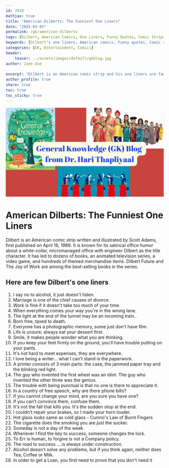 ```yaml
---        
id: 7018
mathjax: true        
title: "American Dilberts: The Funniest One Liners"
date: "2025-03-03"
permalink: /gk/american-dilberts
tags: [Dilbert, American Comics, One Liners, Funny Quotes, Comic Strips]
keywords: [Dilbert's one liners, American comics, Funny quotes, Comic strips, Dilbert's sayings]
categories: [GK, Entertainment, Comics]
header:
    teaser: ../assets/images/default/gkblog.jpg    
author: Jane Doe

excerpt: "Dilbert is an American comic strip and his one liners are famous. They are all classic! Here are a few of his one liners which are funny and make sense."
author_profile: true
share: true
toc: true
toc_sticky: true
--- 
```


![](../assets/images/default/gkblog.jpg)

# American Dilberts: The Funniest One Liners
Dilbert is an American comic strip written and illustrated by Scott Adams, first published on April 16, 1989. It is known for its satirical office humor about a white-collar, micromanaged office with engineer Dilbert as the title character. It has led to dozens of books, an animated television series, a video game, and hundreds of themed merchandise items. Dilbert Future and The Joy of Work are among the best-selling books in the series.

## **Here are few Dilbert's one liners**

1. I say no to alcohol, it just doesn't listen. 
2. Marriage is one of the chief causes of divorce.
3. Work is fine if it doesn't take too much of your time. 
4. When everything comes your way you're in the wrong lane. 
5. The light at the end of the tunnel may be an incoming train..
6. Born free, taxed to death. 
7. Everyone has a photographic memory, some just don't have film.
8. Life is unsure; always eat your dessert first. 
9. Smile, it makes people wonder what you are thinking. 
10. If you keep your feet firmly on the ground, you'll have trouble putting on your pants. 
11. It's not hard to meet expenses, they are everywhere.
12. I love being a writer... what I can't stand is the paperwork. 
13. A printer consists of 3 main parts: the case, the jammed paper tray and the blinking red light.
14. The guy who invented the first wheel was an idiot. The guy who invented the other three was the genius.
15. The trouble with being punctual is that no one is there to appreciate it.
16. In a country of free speech, why are there phone bills? 
17. If you cannot change your mind, are you sure you have one? 
18. If you can't convince them, confuse them. 
19. It's not the fall that kills you. It's the sudden stop at the end. 
20. I couldn't repair your brakes, so I made your horn louder. 
21. Hot glass looks same as cold glass - Cunino's Law of Burnt Fingers
22. The cigarette does the smoking you are just the sucker. 
23. Someday is not a day of the week
24. Whenever I find the key to success, someone changes the lock.
25. To Err is human, to forgive is not a Company policy.
26. The road to success ....is always under construction. 
27. Alcohol doesn't solve any problems, but if you think again, neither does Tea, Coffee or Milk. 
28. In order to get a Loan, you first need to prove that you don't need it